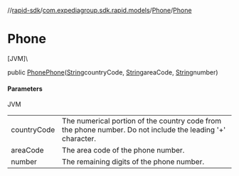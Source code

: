 //[rapid-sdk](../../../index.md)/[com.expediagroup.sdk.rapid.models](../index.md)/[Phone](index.md)/[Phone](-phone.md)

# Phone

[JVM]\

public [Phone](index.md)[Phone](-phone.md)([String](https://docs.oracle.com/javase/8/docs/api/java/lang/String.html)countryCode, [String](https://docs.oracle.com/javase/8/docs/api/java/lang/String.html)areaCode, [String](https://docs.oracle.com/javase/8/docs/api/java/lang/String.html)number)

#### Parameters

JVM

| | |
|---|---|
| countryCode | The numerical portion of the country code from the phone number. Do not include the leading '+' character. |
| areaCode | The area code of the phone number. |
| number | The remaining digits of the phone number. |
